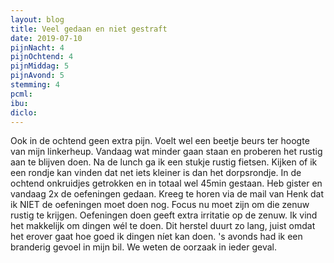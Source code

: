 ```yaml
---
layout: blog
title: Veel gedaan en niet gestraft
date: 2019-07-10
pijnNacht: 4
pijnOchtend: 4
pijnMiddag: 5
pijnAvond: 5
stemming: 4
pcml: 
ibu: 
diclo: 
---
```


Ook in de ochtend geen extra pijn. Voelt wel een beetje beurs ter hoogte van mijn linkerheup. Vandaag wat minder gaan staan en proberen het rustig aan te blijven doen. Na de lunch ga ik een stukje rustig fietsen. Kijken of ik een rondje kan vinden dat net iets kleiner is dan het dorpsrondje.In de ochtend onkruidjes getrokken en in totaal wel 45min gestaan.Heb gister en vandaag 2x de oefeningen gedaan. Kreeg te horen via de mail van Henk dat ik NIET de oefeningen moet doen nog. Focus nu moet zijn om die zenuw rustig te krijgen. Oefeningen doen geeft extra irritatie op de zenuw. Ik vind het makkelijk om dingen wél te doen. Dit herstel duurt zo lang, juist omdat het erover gaat hoe goed ik dingen níet kan doen.'s avonds had ik een branderig gevoel in mijn bil. We weten de oorzaak in ieder geval.

